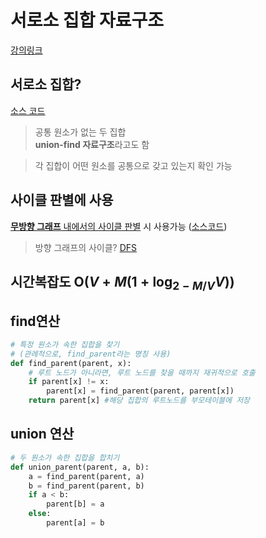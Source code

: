 # 서로소 집합 자료구조
[강의링크](https://www.youtube.com/watch?v=aOhhNFTIeFI&list=PLRx0vPvlEmdAghTr5mXQxGpHjWqSz0dgC&index=8)

## 서로소 집합?
[소스 코드](서로소%20집합%20알고리즘.py)
> 공통 원소가 없는 두 집합  
**union-find 자료구조**라고도 함

> 각 집합이 어떤 원소를 공통으로 갖고 있는지 확인 가능


## 사이클 판별에 사용
<U>**무방향 그래프** 내에서의 사이클 판별</U> 시 사용가능
([소스코드](./서로소%20집합%20활용한%20사이클%20판별.py))
> 방향 그래프의 사이클? [DFS](../../5%20DFS%20&%20BFS/DFS/유형설명%20-%20DFS.md)

## 시간복잡도 O($V + M(1 + \log_{2-M/V}V$)) 


## find연산
```py
# 특정 원소가 속한 집합을 찾기 
# (관례적으로, find_parent라는 명칭 사용)
def find_parent(parent, x):
    # 루트 노드가 아니라면, 루트 노드를 찾을 때까지 재귀적으로 호출
    if parent[x] != x:
        parent[x] = find_parent(parent, parent[x])
    return parent[x] #해당 집합의 루트노드를 부모테이블에 저장
```
## union 연산
```py
# 두 원소가 속한 집합을 합치기
def union_parent(parent, a, b):
    a = find_parent(parent, a)
    b = find_parent(parent, b)
    if a < b:
        parent[b] = a
    else:
        parent[a] = b
```